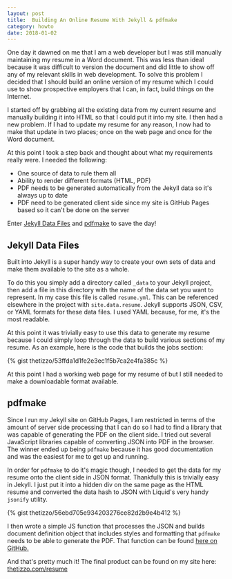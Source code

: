```yaml
---
layout: post
title:  Building An Online Resume With Jekyll & pdfmake
category: howto
date: 2018-01-02
---
```


One day it dawned on me that I am a web developer but I was still manually maintaining my resume in a Word document.  This was less than ideal because it was difficult to version the document and did little to show off any of my relevant skills in web development. To solve this problem I decided that I should build an online version of my resume which I could use to show prospective employers that I can, in fact, build things on the Internet.

I started off by grabbing all the existing data from my current resume and manually building it into HTML so that I could put it into my site. I then had a new problem. If I had to update my resume for any reason, I now had to make that update in two places; once on the web page and once for the Word document.

At this point I took a step back and thought about what my requirements really were. I needed the following:

* One source of data to rule them all
* Ability to render different formats (HTML, PDF)
* PDF needs to be generated automatically from the Jekyll data so it's always up to date
* PDF need to be generated client side since my site is GitHub Pages based so it can't be done on the server

Enter [Jekyll Data Files](https://jekyllrb.com/docs/datafiles/) and [pdfmake](http://pdfmake.org/#/) to save the day!

## Jekyll Data Files
Built into Jekyll is a super handy way to create your own sets of data and make them available to the site as a whole.

To do this you simply add a directory called `_data` to your Jekyll project, then add a file in this directory with the name of the data set you want to represent.  In my case this file is called `resume.yml`.   This can be referenced elsewhere in the project with `site.data.resume`. Jekyll supports JSON, CSV, or YAML formats for these data files.  I used YAML because, for me, it's the most readable.

At this point it was trivially easy to use this data to generate my resume because I could simply loop through the data to build various sections of my resume.  As an example, here is the code that builds the jobs section:

{% gist thetizzo/53ffda1d1fe2e3ec1f5b7ca2e4fa385c %}

At this point I had a working web page for my resume of but I still needed to make a downloadable format available.

## pdfmake
Since I run my Jekyll site on GitHub Pages, I am restricted in terms of the amount of server side processing that I can do so I had to find a library that was capable of generating the PDF on the client side. I tried out several JavaScript libraries capable of converting JSON into PDF in the browser.  The winner ended up being `pdfmake` because it has good documentation and was the easiest for me to get up and running.

In order for `pdfmake` to do it's magic though, I needed to get the data for my resume onto the client side in JSON format.  Thankfully this is trivially easy in Jekyll.  I just put it into a hidden div on the same page as the HTML resume and converted the data hash to JSON with Liquid's very handy `jsonify` utility.

{% gist thetizzo/56ebd705e934203276ce82d2b9e4b412 %}

I then wrote a simple JS function that processes the JSON and builds document definition object that includes styles and formatting that `pdfmake` needs to be able to generate the PDF.  That function can be found [here on GitHub.](https://github.com/thetizzo/thetizzo.github.io/blob/master/assets/javascripts/resume.js)

And that's pretty much it!  The final product can be found on my site here: [thetizzo.com/resume](/resume)
